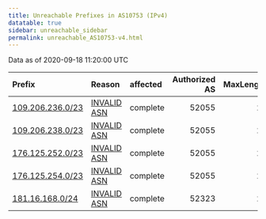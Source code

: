 ```yaml
---
title: Unreachable Prefixes in AS10753 (IPv4)
datatable: true
sidebar: unreachable_sidebar
permalink: unreachable_AS10753-v4.html
---
```


Data as of 2020-09-18 11:20:00 UTC


<div class="datatable-begin"></div>

| Prefix                                                     | Reason                                                                                                  | affected   |   Authorized AS |   MaxLength | Anchor                                         |   unreachable /24s |
|:-----------------------------------------------------------|:--------------------------------------------------------------------------------------------------------|:-----------|----------------:|------------:|:-----------------------------------------------|-------------------:|
| [109.206.236.0/23](https://stat.ripe.net/109.206.236.0/23) | [INVALID ASN](https://rpki-validator.ripe.net/announcement-preview?asn=AS10753&prefix=109.206.236.0/23) | complete   |           52055 |          24 | [RIPE](unreachable_RIPE_NCC_RPKI_Root-v4.html) |                  2 |
| [109.206.238.0/23](https://stat.ripe.net/109.206.238.0/23) | [INVALID ASN](https://rpki-validator.ripe.net/announcement-preview?asn=AS10753&prefix=109.206.238.0/23) | complete   |           52055 |          24 | [RIPE](unreachable_RIPE_NCC_RPKI_Root-v4.html) |                  2 |
| [176.125.252.0/23](https://stat.ripe.net/176.125.252.0/23) | [INVALID ASN](https://rpki-validator.ripe.net/announcement-preview?asn=AS10753&prefix=176.125.252.0/23) | complete   |           52055 |          24 | [RIPE](unreachable_RIPE_NCC_RPKI_Root-v4.html) |                  2 |
| [176.125.254.0/23](https://stat.ripe.net/176.125.254.0/23) | [INVALID ASN](https://rpki-validator.ripe.net/announcement-preview?asn=AS10753&prefix=176.125.254.0/23) | complete   |           52055 |          24 | [RIPE](unreachable_RIPE_NCC_RPKI_Root-v4.html) |                  2 |
| [181.16.168.0/24](https://stat.ripe.net/181.16.168.0/24)   | [INVALID ASN](https://rpki-validator.ripe.net/announcement-preview?asn=AS10753&prefix=181.16.168.0/24)  | complete   |           52323 |          24 | [LACNIC](unreachable_LACNIC_RPKI_Root-v4.html) |                  1 |

<div class="datatable-end"></div>